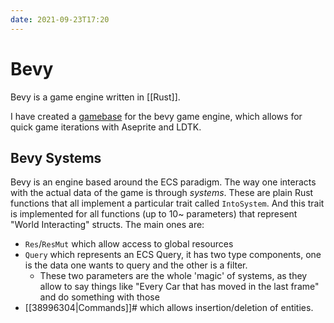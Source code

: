 ```yaml
---
date: 2021-09-23T17:20
---
```


# Bevy

Bevy is a game engine written in [[Rust]].

I have created a [gamebase](https://github.com/TheNeikos/bevy_spicy_gamebase) for the bevy game engine, which allows for quick game iterations with Aseprite and LDTK.

## Bevy Systems

Bevy is an engine based around the ECS paradigm. The way one interacts with the actual data of the game is through _systems_. These are plain Rust functions that all implement a particular trait called `IntoSystem`. And this trait is implemented for all functions (up to 10~ parameters) that represent "World Interacting" structs. The main ones are:

- `Res`/`ResMut` which allow access to global resources
- `Query` which represents an ECS Query, it has two type components, one is the data one wants to query and the other is a filter.
  - These two parameters are the whole 'magic' of systems, as they allow to say things like "Every Car that has moved in the last frame" and do something with those
- [[38996304|Commands]]# which allows insertion/deletion of entities.
